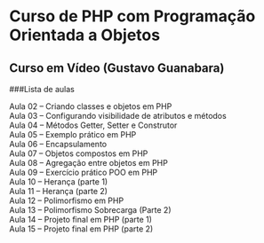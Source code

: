 # Curso de PHP com Programação Orientada a Objetos
## Curso em Vídeo (Gustavo Guanabara)
###Lista de aulas

Aula 02 – Criando classes e objetos em PHP  
Aula 03 – Configurando visibilidade de atributos e métodos  
Aula 04 – Métodos Getter, Setter e Construtor  
Aula 05 – Exemplo prático em PHP  
Aula 06 – Encapsulamento  
Aula 07 – Objetos compostos em PHP  
Aula 08 – Agregação entre objetos em PHP  
Aula 09 – Exercício prático POO em PHP  
Aula 10 – Herança (parte 1)  
Aula 11 – Herança (parte 2)  
Aula 12 – Polimorfismo em PHP  
Aula 13 – Polimorfismo Sobrecarga (Parte 2)  
Aula 14 – Projeto final em PHP (parte 1)  
Aula 15 – Projeto final em PHP (parte 2)  

